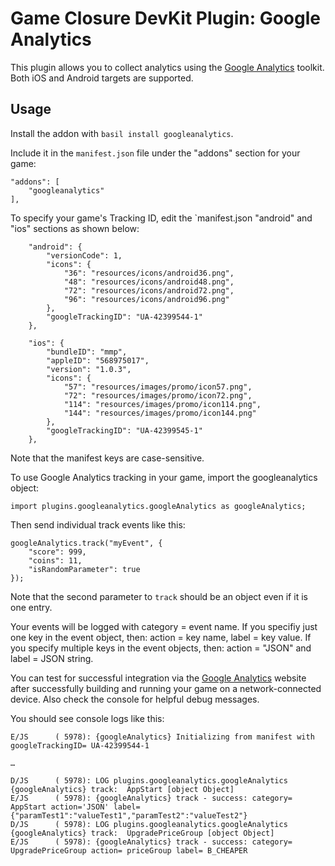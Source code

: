 # Game Closure DevKit Plugin: Google Analytics

This plugin allows you to collect analytics using the [Google Analytics](https://www.google.com/analytics/) toolkit.  Both iOS and Android targets are supported.

## Usage

Install the addon with `basil install googleanalytics`.

Include it in the `manifest.json` file under the "addons" section for your game:

~~~
"addons": [
	"googleanalytics"
],
~~~

To specify your game's Tracking ID, edit the `manifest.json "android" and "ios" sections as shown below:

~~~
	"android": {
		"versionCode": 1,
		"icons": {
			"36": "resources/icons/android36.png",
			"48": "resources/icons/android48.png",
			"72": "resources/icons/android72.png",
			"96": "resources/icons/android96.png"
		},
		"googleTrackingID": "UA-42399544-1"
	},
~~~

~~~
	"ios": {
		"bundleID": "mmp",
		"appleID": "568975017",
		"version": "1.0.3",
		"icons": {
			"57": "resources/images/promo/icon57.png",
			"72": "resources/images/promo/icon72.png",
			"114": "resources/images/promo/icon114.png",
			"144": "resources/images/promo/icon144.png"
		},
		"googleTrackingID": "UA-42399545-1"
	},
~~~

Note that the manifest keys are case-sensitive.

To use Google Analytics tracking in your game, import the googleanalytics object:

~~~
import plugins.googleanalytics.googleAnalytics as googleAnalytics;
~~~

Then send individual track events like this:

~~~
googleAnalytics.track("myEvent", {
	"score": 999,
	"coins": 11,
	"isRandomParameter": true
});
~~~

Note that the second parameter to `track` should be an object even if it is one entry.

Your events will be logged with category = event name.  If you specifiy just one key in the event object, then: action = key name, label = key value.  If you specify multiple keys in the event objects, then: action = "JSON" and label = JSON string.

You can test for successful integration via the [Google Analytics](https://www.google.com/analytics/) website after successfully building and running your game on a network-connected device.  Also check the console for helpful debug messages.

You should see console logs like this:

~~~
E/JS      ( 5978): {googleAnalytics} Initializing from manifest with googleTrackingID= UA-42399544-1

…

D/JS      ( 5978): LOG plugins.googleanalytics.googleAnalytics {googleAnalytics} track:  AppStart [object Object]
E/JS      ( 5978): {googleAnalytics} track - success: category= AppStart action='JSON' label= {"paramTest1":"valueTest1","paramTest2":"valueTest2"}
D/JS      ( 5978): LOG plugins.googleanalytics.googleAnalytics {googleAnalytics} track:  UpgradePriceGroup [object Object]
E/JS      ( 5978): {googleAnalytics} track - success: category= UpgradePriceGroup action= priceGroup label= B_CHEAPER
~~~
